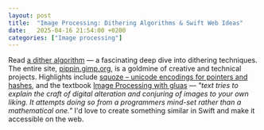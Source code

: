 ```yaml
---
layout: post
title:  "Image Processing: Dithering Algorithms & Swift Web Ideas"
date:   2025-04-16 21:54:00 +0200
categories: ["Image processing"]
---
```

Read [a dither algorithm](https://pippin.gimp.org/a_dither/) — a fascinating deep dive into dithering techniques. The entire site, [pippin.gimp.org](https://pippin.gimp.org/), is a goldmine of creative and technical projects. Highlights include [squoze – unicode encodings for pointers and hashes](https://squoze.org), and the textbook [Image Processing with gluas](https://pippin.gimp.org/image-processing/) — *"text tries to explain the craft of digital alteration and conjuring of images to your own liking. It attempts doing so from a programmers mind-set rather than a mathematical one."*  I'd love to create something similar in Swift and make it accessible on the web.
